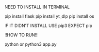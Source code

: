 NEED TO INSTALL IN TERMINAL


pip install flask
pip install yt_dlp
pip install os

IF IT DIDN'T INSTALL USE pip3 EXPECT pip 


!!HOW TO RUN!!

python or python3 app.py
